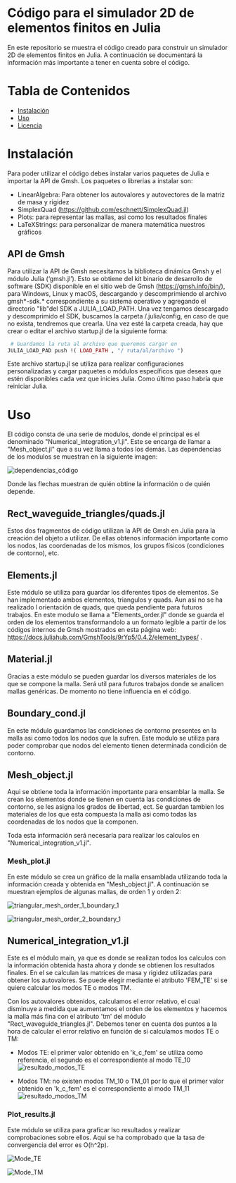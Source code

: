 # Código para el simulador 2D de elementos finitos en Julia

En este repositorio se muestra el código creado para construir un simulador 2D de elementos finitos en Julia. A continuación se documentará la información más importante a tener en cuenta sobre el código.

# Tabla de Contenidos

- [Instalación](#instalación)
- [Uso](#uso)
- [Licencia](#licencia)

# Instalación
Para poder utilizar el código debes instalar varios paquetes de Julia e importar la  API de Gmsh. Los paquetes o librerias a instalar son: 
- LinearAlgebra: Para obtener los autovalores y autovectores de la matriz de masa y rigidez
- SimplexQuad (https://github.com/eschnett/SimplexQuad.jl)
- Plots: para representar las mallas, asi como los resultados finales
- LaTeXStrings: para personalizar de manera matemática nuestros gráficos

## API de Gmsh
Para utilizar la API de Gmsh necesitamos la biblioteca dinámica
Gmsh y el módulo Julia (‘gmsh.jl’). Esto se obtiene del kit binario de desarrollo de software (SDK) disponible en el sitio web de Gmsh (https://gmsh.info/bin/), para Windows, Linux y macOS, descargando y descomprimiendo el archivo gmsh*-sdk.* correspondiente a su sistema operativo y agregando el directorio
"lib"del SDK a JULIA_LOAD_PATH.  Una vez tengamos descargado y descomprimido el SDK, buscamos la carpeta /.julia/config,
en caso de que no exista, tendremos que crearla. Una vez esté la carpeta creada, hay
que crear o editar el archivo startup.jl de la siguiente forma:

```Julia
 # Guardamos la ruta al archivo que queremos cargar en
JULIA_LOAD_PAD push !( LOAD_PATH , "/ ruta/al/archivo ")
```

Este archivo startup.jl se utiliza para realizar configuraciones personalizadas y cargar paquetes o módulos específicos que deseas que estén disponibles cada vez que
inicies Julia. Como último paso habría que reiniciar Julia.

# Uso
El código consta de una serie de modulos, donde el principal es el denominado "Numerical_integration_v1.jl". Este se encarga de llamar a "Mesh_object.jl" que a su vez llama a todos los demás. Las dependencias de los modulos se muestran en la siguiente imagen:

![dependencias_código](https://github.com/Mario22-MND/Codigo-TFG/assets/126000794/2b5e0d2e-07d6-4e69-8abd-a097c1722f26)

Donde las flechas muestran de quién obtine la información o de quién depende.

## Rect_waveguide_triangles/quads.jl 
Estos dos fragmentos de código utilizan la API de Gmsh en Julia para la creación del objeto a utilizar. De ellas obtenos información importante como los nodos, las coordenadas de los mismos, los grupos físicos (condiciones de contorno), etc.

## Elements.jl
Este módulo se utiliza para guardar los diferentes tipos de elementos. Se han implementado ambos elementos, triangulos y quads. Aun asi no se ha realizado l orientación de quads, que queda pendiente para futuros trabajos. En este modulo se llama a "Elements_order.jl" donde se guarda el orden de los elementos transformandolo a un formato legible a partir de los códigos internos de Gmsh mostrados en esta página web: https://docs.juliahub.com/GmshTools/9rYp5/0.4.2/element_types/ .

## Material.jl
Gracias a este módulo se pueden guardar los diversos materiales de los que se compone la malla. Será util para futuros trabajos donde se analicen mallas genéricas. De momento no tiene influencia en el código.

## Boundary_cond.jl
En este módulo guardamos las condiciones de contorno presentes en la malla asi como todos los nodos que la sufren. Este modulo se utiliza para poder comprobar que nodos del elemento tienen determinada condición de contorno.

## Mesh_object.jl
Aqui se obtiene toda la información importante para ensamblar la malla. Se crean los elementos donde se tienen en cuenta las condiciones de contorno, se les asigna los grados de libertad, ect. Se guardan tambien los materiales de los que esta compuesta la malla asi como todas las coordenadas de los nodos que la componen.

Toda esta información será necesaría para realizar los calculos en "Numerical_integration_v1.jl".

### Mesh_plot.jl
En este módulo se crea un gráfico de la malla ensamblada utilizando toda la información creada y obtenida en "Mesh_object.jl". A continuación se muestran ejemplos de algunas mallas, de orden 1 y orden 2:

![triangular_mesh_order_1_boundary_1](https://github.com/Mario22-MND/Codigo-TFG/assets/126000794/4d66a5eb-a339-4931-8c25-b615d9f5d46b)

![triangular_mesh_order_2_boundary_1](https://github.com/Mario22-MND/Codigo-TFG/assets/126000794/2c6c1603-00d9-4976-86e7-a3ff2871cfb7)

## Numerical_integration_v1.jl
Este es el módulo main, ya que es donde se realizan todos los calculos con la información obtenida hasta ahora y donde se obtienen los resultados finales. En el se calculan las matrices de masa y rigidez utilizadas para obtener los autovalores. Se puede elegir mediante el atributo 'FEM_TE' si se quiere calcular los modos TE o modos TM. 

Con los autovalores obtenidos, calculamos el error relativo, el cual disminuye a medida que aumentamos el orden de los elementos y hacemos la malla más fina con el atributo 'tm' del módulo "Rect_waveguide_triangles.jl". Debemos tener en cuenta dos puntos a la hora de calcular el error relativo en función de si calculamos modos TE o TM:
- Modos TE: el primer valor obtenido en 'k_c_fem' se utiliza como referencia, el segundo es el correspondiente al modo TE_10
  ![resultado_modos_TE](https://github.com/Mario22-MND/Codigo-TFG/assets/126000794/b73a9988-cc92-4e41-baee-d568cc5c5d65)

- Modos TM: no existen modos TM_10 o TM_01 por lo que el primer valor obtenido en 'k_c_fem' es el correspondiente al modo TM_11
  ![resultado_modos_TM](https://github.com/Mario22-MND/Codigo-TFG/assets/126000794/eaf11dc1-6092-47f8-9fae-81f0b001d839)

### Plot_results.jl
Este módulo se utiliza para graficar lso resultados y realizar comprobaciones sobre ellos. Aqui se ha comprobado que la tasa de convergencia del error es O(h^2p).

![Mode_TE](https://github.com/Mario22-MND/Codigo-TFG/assets/126000794/159bb6d6-a2c8-4664-ac10-9a783ff31b60)

![Mode_TM](https://github.com/Mario22-MND/Codigo-TFG/assets/126000794/b3a7919a-edba-4cfd-aba0-0469e59ad6ed)


